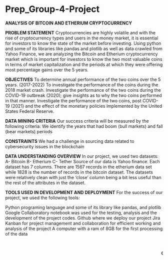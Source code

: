 # Prep_Group-4-Project

**ANALYSIS OF BITCOIN AND ETHERIUM CRYPTOCURRENCY**

**PROBLEM STATEMENT**
Cryptocurrencies are highly volatile and with the rise of cryptocurrency types and users in the money market, it is essential for investors to know the state of the market before investing. Using python and some of its libraries like pandas and plotlib as well as data crawled from Yahoo Finance, we are analyzing the Bitcoin and Etherium cryptocurrency market which is important for investors to know the two most valuable coins in terms of market capitalization and the periods at which they were offering most percentage gains over the 5 years.


**OBJECTIVES**
To determine annual performance of the two coins over the 5 years. (2017-2022)
To investigate the performance of the coins during the 2018 market crash.
Investigate the performance of the two coins during the COVID-19 outbreak (2020); give insights as to why the two coins performed in that manner.
Investigate the performance of the two coins, post COVID-19 (2021) and the effect of the monetary policies implemented by the United States Federal Reserve.


**DATA MINING CRITERIA**
Our success criteria will be measured by the following criteria:
We identify the years that had boom (bull markets) and fall (bear markets) periods


**CONSTRAINTS**
We had a challenge in sourcing data related to cybersecurity issues in the blockchain

**DATA UNDERSTANDING OVERVIEW**
In our project, we used two datasets:
A- Bitcoin
B- Etherium
C- Tether
Source of our data is Yahoo finance.
Each dataset has 7 columns.
There are 1567 records in the etherium data set while 1828 is the number of records in the bitcoin dataset.
The datasets were relatively clean with just the ‘close’ column being a bit less useful than the rest of the attributes in the dataset.

**TOOLS USED IN DEVELOPMENT AND DEPLOYMENT**
For the success of our project, we used the following tools:

Python programing language and some of its library like pandas, and plotlib
Google Collaboratory notebook was used for the testing, analysis and the development of the project codes.
Github where we deploy our project
Jira Kanban for project management and collaboration for efficient working and analysis of the project
A computer with a  ram of 8GB for the first processing of the data

<MARQUEE>**CONTRIBUTORS**/**CONTACT INFORMATION**<MARQUEE/>

**DEBORAH MASIBO**  +254 723521564
**JOSEPH NJUGUNA**  +254 715878996
**CYNTHIA MWADIME**  +254 72145655
**FAITH CHEROTICH** +254 748789545
**DAVE NJOROGE**     +254 713929367

